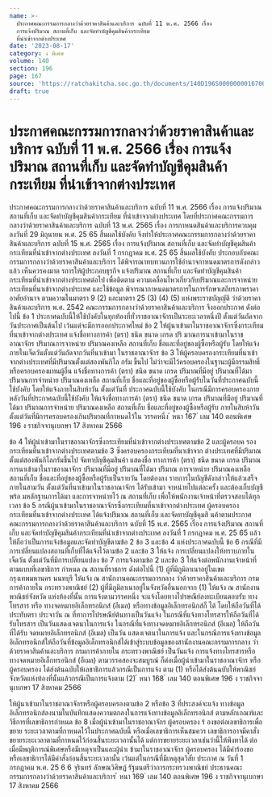 ```yaml
---
name: >-
  ประกาศคณะกรรมการกลางว่าด้วยราคาสินค้าและบริการ ฉบับที่ 11 พ.ศ. 2566 เรื่อง 
  การแจ้งปริมาณ สถานที่เก็บ และจัดทำบัญชีคุมสินค้ากระเทียม
  ที่นำเข้าจากต่างประเทศ
date: '2023-08-17'
category: ง พิเศษ
volume: 140
section: 196
page: 167
source: 'https://ratchakitcha.soc.go.th/documents/140D196S0000000016700.pdf'
draft: true
---
```


# ประกาศคณะกรรมการกลางว่าด้วยราคาสินค้าและบริการ ฉบับที่ 11 พ.ศ. 2566 เรื่อง  การแจ้งปริมาณ สถานที่เก็บ และจัดทำบัญชีคุมสินค้ากระเทียม ที่นำเข้าจากต่างประเทศ

ประกาศคณะกรรมการกลางว่าด้วยราคาสินค้าและบริการ ฉบับที่ 11 พ.ศ. 2566 เรื่อง การแจ้งปริมาณ สถานที่เก็บ และจัดทำบัญชีคุมสินค้ากระเทียม ที่นำเข้าจากต่างประเทศ โดยที่ประกาศคณะกรรมการกลางว่าด้วยราคาสินค้าและบริการ ฉบับที่ 13 พ.ศ. 2565 เรื่อง การกาหนดสินค้าและบริการควบคุม ลงวันที่ 29 มิถุนายน พ.ศ. 25 65 สิ้นผลใช้บังคับ จึงทำให้ประกาศคณะกรรมการกลางว่าด้วยราคาสินค้าและบริการ ฉบับที่ 15 พ.ศ. 2565 เรื่อง การแจ้งปริมาณ สถานที่เก็บ และจัดทำบัญชีคุมสินค้ากระเทียมที่นำเข้าจากต่างประเทศ ลงวันที่ 1 กรกฎาคม พ.ศ. 25 65 สิ้นผลใช้บังคับ ประกอบกับคณะกรรมการกลางว่าด้วยราคาสินค้าและบริการ ได้พิจารณาทบทวนการใช้อำนาจกาหนดมาตรการดังกล่าวแล้ว เห็นควรคงมาต รการให้ผู้ประกอบธุรกิจ แจ้งปริมาณ สถานที่เก็บ และจัดทำบัญชีคุมสินค้ากระเทียมที่นำเข้าจากต่างประเทศต่อไป เพื่อติดตาม ความเคลื่อนไหวเกี่ยวกับปริมาณและการจาหน่ายกระเทียมที่นาเข้าจากต่างประเทศ และใช้ข้อมูล พิจารณากาหนดมาตรการในการรักษาเสถียรภาพราคา อาศัยอำนาจ ตามความในมาตรา 9 (2) และมาตรา 25 (3) (4) (5) แห่งพระราชบัญญัติ ว่าด้วยราคาสินค้าและบริการ พ.ศ. 2542 คณะกรรมการกลางว่าด้วยราคาสินค้าและบริการ จึงออกประกาศ ดังต่อไปนี้ ข้อ 1 ประกาศฉบับนี้ให้ใช้บังคับในทุกท้องที่ทั่วราชอาณาจักรเป็นระยะเวลาหนึ่งปี ตั้งแต่วันถัดจากวันประกาศเป็นต้นไป เว้นแต่จะมีการออกประกาศใหม่ ข้อ 2 ให้ผู้นาเข้ามาในราชอาณาจักรซึ่งกระเทียมที่นาเข้าจากต่างประเทศ แจ้งชื่อทางการค้า (ตรา) ชนิด ขนาด เกรด ปริ มาณการนาเข้ามาในราชอาณาจักร ปริมาณการจาหน่าย ปริมาณคงเหลือ สถานที่เก็บ ชื่อและที่อยู่ของผู้ซื้อหรือผู้รับ โดยให้แจ้งภายในเจ็ดวันตั้งแต่วันถัดจากวันที่นาเข้ามา ในราชอาณาจักร ข้อ 3 ให้ผู้ครอบครองกระเทียมที่นาเข้าจากต่างประเทศที่มีปริมาณตั้งแต่สองพันกิโล กรัม ขึ้นไป ไม่ว่าจะมีไว้ครอบครองในฐานะผู้มีกรรมสิทธิ์หรือครอบครองแทนผู้อื่น แจ้งชื่อทางการค้า (ตรา) ชนิด ขนาด เกรด ปริมาณที่มีอยู่ ปริมาณที่ได้มา ปริมาณการจำหน่าย ปริมาณคงเหลือ สถานที่เก็บ ชื่อและที่อยู่ของผู้ซื้อหรือผู้รับในวันที่ประกาศฉบับนี้ใช้บังคับ โดยให้แจ้งภายในสิบห้าวัน ตั้งแต่วันที่ ประกาศฉบับนี้ใช้บังคับ ในกรณีมีการครอบครองภายหลังวันที่ประกาศฉบับนี้ใช้บังคับ ให้แจ้งชื่อทางการค้า (ตรา) ชนิด ขนาด เกรด ปริมาณที่มีอยู่ ปริมาณที่ ได้มา ปริมาณการจำหน่าย ปริมาณคงเหลือ สถานที่เก็บ ชื่อและที่อยู่ของผู้ซื้อหรือผู้รับ ภายในสิบห้าวันตั้งแต่วันที่มีการครอบครองเกินปริมาณที่กาหนดไว้ใน วรรคหนึ่ง ้ หนา 167 ่ เลม 140 ตอนพิเศษ 196 ง ราชกิจจานุเบกษา 17 สิงหาคม 2566

ข้อ 4 ให้ผู้นำเข้ามาในราชอาณาจักรซึ่งกระเทียมที่นำเข้าจากต่างประเทศตามข้อ 2 และผู้ครอบค รองกระเทียมที่นาเข้าจากต่างประเทศตามข้อ 3 ซึ่งครอบครองกระเทียมที่นาเข้าจาก ต่างประเทศที่มีปริมาณตั้งแต่สองพันกิโลกรัมขึ้นไป จัดทาบัญชีคุมสินค้า แสดงชื่อ ทางการค้า (ตรา) ชนิด ขนาด เกรด ปริมาณการนาเข้ามาในราชอาณาจักร ปริมาณที่มีอยู่ ปริมาณที่ได้มา ปริมาณ การจาหน่าย ปริมาณคงเหลือ สถานที่เก็บ ชื่อและที่อยู่ของผู้ซื้อหรือผู้รับเป็นรายวัน โดยต้องลง รายการในบัญชีดังกล่าวให้แล้วเสร็จภายในสามวัน ตั้งแต่วันที่นาเข้ามาในราชอาณาจักร ได้รับเข้ามา จาหน่ายไปแต่ละครั้ง และต้องเก็บบัญชีพร้อ มหลักฐานการได้มา และการจาหน่ายไว้ ณ สถานที่เก็บ เพื่อให้พนักงานเจ้าหน้าที่ตรวจสอบได้ทุกเวลา ข้อ 5 กรณีผู้นาเข้ามาในราชอาณาจักรซึ่งกระเทียมที่นาเข้าจากต่างประเทศ ผู้ครอบครอง กระเทียมที่นาเข้าจากต่างประเทศ ได้แจ้งปริมาณ สถานที่เก็บ และจัดทาบัญชีคุมสิ นค้าตามประกาศ คณะกรรมการกลางว่าด้วยราคาสินค้าและบริการ ฉบับที่ 15 พ.ศ. 2565 เรื่อง การแจ้งปริมาณ สถานที่เก็บ และจัดทำบัญชีคุมสินค้ากระเทียมที่นำเข้าจากต่างประเทศ ลงวันที่ 1 กรกฎาคม พ.ศ. 25 65 แล้ว ให้ถือว่าเป็นการแจ้งข้อมูลและจัดทำบัญชีตามข้อ 2 ข้อ 3 และข้อ 4 แห่งประกาศฉบับนี้ ข้อ 6 กรณีที่มีการเปลี่ยนแปลงสถานที่เก็บที่ได้แจ้งไว้ตามข้อ 2 และข้อ 3 ให้แจ้ง การเปลี่ยนแปลงให้ทราบภายในเจ็ดวัน ตั้งแต่วันที่มีการเปลี่ยนแปลง ข้อ 7 การแจ้งตามข้อ 2 และข้อ 3 ให้แจ้งต่อพนักงานเจ้าหน้าที่ตามแบบที่เลขาธิการ กำหนด ณ สถานที่ราชการ ดังต่อไปนี้ (1) ผู้ที่มีภูมิลาเนาอยู่ในเขตกรุงเทพมหานคร นนทบุรี ให้แจ้ง ณ สานักงานคณะกรรมการกลาง ว่าด้วยราคาสินค้าและบริการ กรมการค้าภายใน กระทรวงพาณิชย์ (2) ผู้ที่มีภูมิลาเนาอยู่ในจังหวัดอื่นนอกจาก (1) ให้แจ้ง ณ สานักงานพาณิชย์จังหวัด แห่งท้องที่นั้น การแจ้งตามวรรคหนึ่ง จะแจ้งโดยทางไปรษณีย์ลงทะเบียนตอบรับ ทางโทรสาร หรือ ทางจดหมายอิเล็กทรอนิกส์ (อีเมล) หรือทางข้อมูลอิเล็กทรอนิกส์ก็ ได้ โดยให้ถือวันที่ได้ประทับตรา ประจาวัน ณ ที่ทาการไปรษณีย์ต้นทางเป็นวันแจ้ง ในกรณีที่แจ้งทางโทรสารให้ถือวันที่ได้รับโทรสาร เป็นวันแสดงเจตนาในการแจ้ง ในกรณีที่แจ้งทางจดหมายอิเล็กทรอนิกส์ (อีเมล) ให้ถือวันที่ได้รับ จดหมายอิเล็กทรอนิกส์ (อีเมล) เป็นวัน แสดงเจตนาในการแจ้ง และในกรณีการแจ้งทางข้อมูล อิเล็กทรอนิกส์ให้ถือวันที่ข้อมูลอิเล็กทรอนิกส์ได้เข้าสู่ระบบข้อมูลของสานักงานคณะกรรมการกลาง ว่าด้วยราคาสินค้าและบริการ กรมการค้าภายใน กระทรวงพาณิชย์ เป็นวันแจ้ง การแจ้งทางโทรสารหรือทางจดหมายอิเล็กทรอนิกส์ (อีเมล) ตามวรรคสองจะสมบูรณ์ ก็ต่อเมื่อผู้นำเข้ามาในราชอาณาจักร หรือผู้ครอบครอง ได้ส่งต้นฉบับให้เลขาธิการแล้วกรณีเป็นการแจ้ง ตาม (1) หรือได้ส่งต้นฉบับให้พาณิชย์จังหวัดแห่งท้องที่นั้นแล้วกรณีเป็นการแจ้งตาม (2) ้ หนา 168 ่ เลม 140 ตอนพิเศษ 196 ง ราชกิจจานุเบกษา 17 สิงหาคม 2566

ให้ผู้นาเข้ามาในราชอาณาจักรหรือผู้ครอบครองตามข้อ 2 หรือข้อ 3 ที่ประสงค์จะแจ้ง ทางข้อมูลอิเล็กทรอนิกส์ลงนามในบันทึกแสดงความตกลงในการแจ้งทางข้อมูลอิเล็กทรอนิกส์ ตามหลักเกณฑ์และวิธีการที่เลขาธิการกำหนด ข้อ 8 เมื่อผู้นำเข้ามาในราชอาณาจักร ผู้ครอบครอง ร้ องขอต่อเลขาธิการเพื่อขยาย ระยะเวลาตามที่กาหนดไว้ในประกาศฉบับนี้ หรือเมื่อเลขาธิการเห็นสมควร เลขาธิการอาจมีคาสั่ง ขยายระยะเวลาตามที่กาหนดไว้ก่อนสิ้นระยะเวลานั้นได้ แต่การขยายระยะเวลาเช่นว่านี้ให้พึงทาได้ ต่อเมื่อมีพฤติการณ์พิเศษหรือมีเหตุจาเป็นและผู้นำเ ข้ามาในราชอาณาจักร ผู้ครอบครอง ได้มีคำร้องขอ หรือเลขาธิการได้มีคำสั่งก่อนสิ้นระยะเวลานั้น เว้นแต่ในกรณีที่มีเหตุสุดวิสัย ประกาศ ณ วันที่ 1 กรกฎาคม พ.ศ. 25 6 6 จุรินทร์ ลักษณวิศิษฏ์ รัฐมนตรีว่าการกระทรวงพาณิชย์ ประธานคณะกรรมการกลางว่าด้วยราคาสินค้าและบริการ ้ หนา 169 ่ เลม 140 ตอนพิเศษ 196 ง ราชกิจจานุเบกษา 17 สิงหาคม 2566
